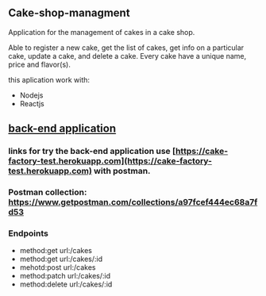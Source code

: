## Cake-shop-managment
Application for the management of cakes in a cake shop.

Able to register a new cake, get the list of cakes, get info on a particular cake, update a cake, and delete a cake. 
Every cake have a unique name, price and flavor(s). 

this aplication work with:
- Nodejs
- Reactjs

## [back-end application](https://github.com/Eduardo-L-R/Cake-shop-managment/tree/main/Back-end)

### links for try the back-end application use [https://cake-factory-test.herokuapp.com](https://cake-factory-test.herokuapp.com) with postman.

### Postman collection: https://www.getpostman.com/collections/a97fcef444ec68a7fd53

### Endpoints

- method:get url:/cakes
- method:get url:/cakes/:id
- mehotd:post url:/cakes
- method:patch url:/cakes/:id
- method:delete url:/cakes/:id


